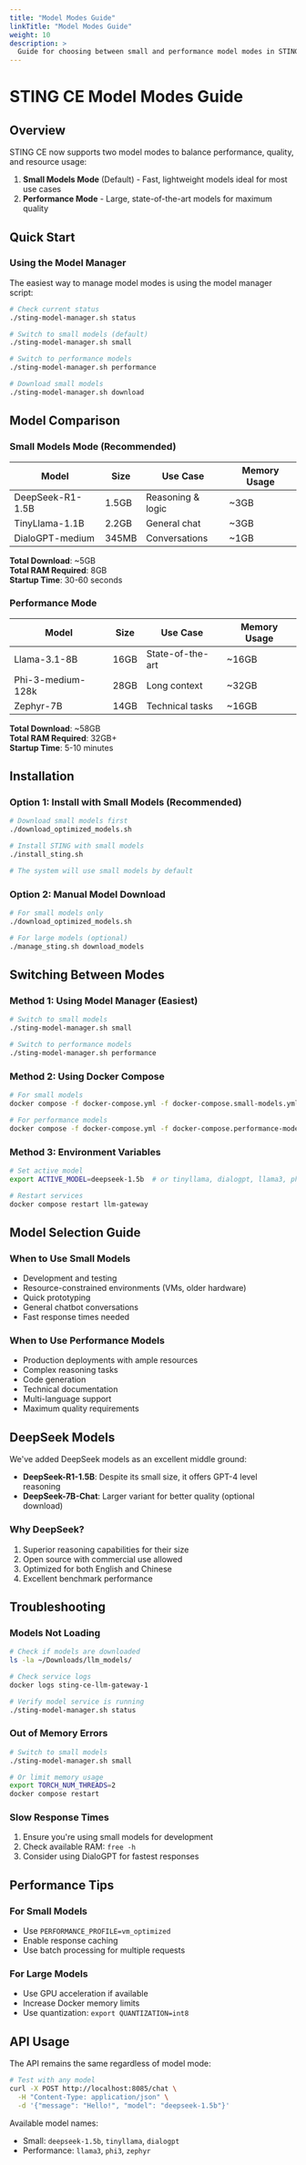 ```yaml
---
title: "Model Modes Guide"
linkTitle: "Model Modes Guide"
weight: 10
description: >
  Guide for choosing between small and performance model modes in STING CE.
---
```


# STING CE Model Modes Guide

## Overview

STING CE now supports two model modes to balance performance, quality, and resource usage:

1. **Small Models Mode** (Default) - Fast, lightweight models ideal for most use cases
2. **Performance Mode** - Large, state-of-the-art models for maximum quality

## Quick Start

### Using the Model Manager

The easiest way to manage model modes is using the model manager script:

```bash
# Check current status
./sting-model-manager.sh status

# Switch to small models (default)
./sting-model-manager.sh small

# Switch to performance models
./sting-model-manager.sh performance

# Download small models
./sting-model-manager.sh download
```

## Model Comparison

### Small Models Mode (Recommended)

| Model | Size | Use Case | Memory Usage |
|-------|------|----------|--------------|
| DeepSeek-R1-1.5B | 1.5GB | Reasoning & logic | ~3GB |
| TinyLlama-1.1B | 2.2GB | General chat | ~3GB |
| DialoGPT-medium | 345MB | Conversations | ~1GB |

**Total Download**: ~5GB  
**Total RAM Required**: 8GB  
**Startup Time**: 30-60 seconds

### Performance Mode

| Model | Size | Use Case | Memory Usage |
|-------|------|----------|--------------|
| Llama-3.1-8B | 16GB | State-of-the-art | ~16GB |
| Phi-3-medium-128k | 28GB | Long context | ~32GB |
| Zephyr-7B | 14GB | Technical tasks | ~16GB |

**Total Download**: ~58GB  
**Total RAM Required**: 32GB+  
**Startup Time**: 5-10 minutes

## Installation

### Option 1: Install with Small Models (Recommended)

```bash
# Download small models first
./download_optimized_models.sh

# Install STING with small models
./install_sting.sh

# The system will use small models by default
```

### Option 2: Manual Model Download

```bash
# For small models only
./download_optimized_models.sh

# For large models (optional)
./manage_sting.sh download_models
```

## Switching Between Modes

### Method 1: Using Model Manager (Easiest)

```bash
# Switch to small models
./sting-model-manager.sh small

# Switch to performance models
./sting-model-manager.sh performance
```

### Method 2: Using Docker Compose

```bash
# For small models
docker compose -f docker-compose.yml -f docker-compose.small-models.yml up -d

# For performance models
docker compose -f docker-compose.yml -f docker-compose.performance-models.yml up -d
```

### Method 3: Environment Variables

```bash
# Set active model
export ACTIVE_MODEL=deepseek-1.5b  # or tinyllama, dialogpt, llama3, phi3, zephyr

# Restart services
docker compose restart llm-gateway
```

## Model Selection Guide

### When to Use Small Models

- Development and testing
- Resource-constrained environments (VMs, older hardware)
- Quick prototyping
- General chatbot conversations
- Fast response times needed

### When to Use Performance Models

- Production deployments with ample resources
- Complex reasoning tasks
- Code generation
- Technical documentation
- Multi-language support
- Maximum quality requirements

## DeepSeek Models

We've added DeepSeek models as an excellent middle ground:

- **DeepSeek-R1-1.5B**: Despite its small size, it offers GPT-4 level reasoning
- **DeepSeek-7B-Chat**: Larger variant for better quality (optional download)

### Why DeepSeek?

1. Superior reasoning capabilities for their size
2. Open source with commercial use allowed
3. Optimized for both English and Chinese
4. Excellent benchmark performance

## Troubleshooting

### Models Not Loading

```bash
# Check if models are downloaded
ls -la ~/Downloads/llm_models/

# Check service logs
docker logs sting-ce-llm-gateway-1

# Verify model service is running
./sting-model-manager.sh status
```

### Out of Memory Errors

```bash
# Switch to small models
./sting-model-manager.sh small

# Or limit memory usage
export TORCH_NUM_THREADS=2
docker compose restart
```

### Slow Response Times

1. Ensure you're using small models for development
2. Check available RAM: `free -h`
3. Consider using DialoGPT for fastest responses

## Performance Tips

### For Small Models
- Use `PERFORMANCE_PROFILE=vm_optimized`
- Enable response caching
- Use batch processing for multiple requests

### For Large Models
- Use GPU acceleration if available
- Increase Docker memory limits
- Use quantization: `export QUANTIZATION=int8`

## API Usage

The API remains the same regardless of model mode:

```bash
# Test with any model
curl -X POST http://localhost:8085/chat \
  -H "Content-Type: application/json" \
  -d '{"message": "Hello!", "model": "deepseek-1.5b"}'
```

Available model names:
- Small: `deepseek-1.5b`, `tinyllama`, `dialogpt`
- Performance: `llama3`, `phi3`, `zephyr`